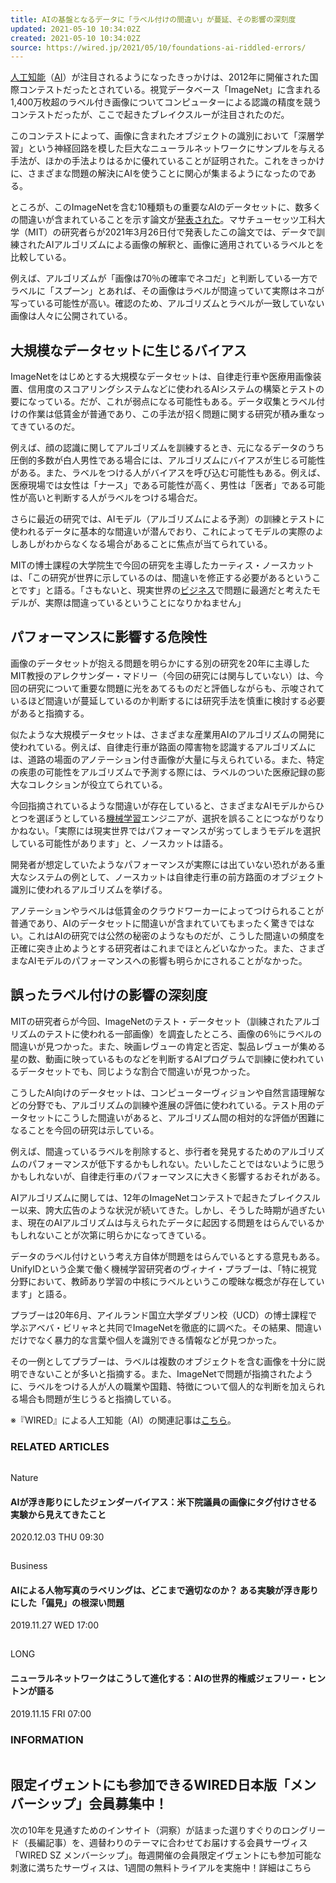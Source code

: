 ```yaml
---
title: AIの基盤となるデータに「ラベル付けの間違い」が蔓延、その影響の深刻度
updated: 2021-05-10 10:34:02Z
created: 2021-05-10 10:34:02Z
source: https://wired.jp/2021/05/10/foundations-ai-riddled-errors/
---
```


[人工知能](https://wired.jp/tag/ai/)（[AI](https://wired.jp/tag/ai/)）が注目されるようになったきっかけは、2012年に開催された国際コンテストだったとされている。視覚データベース「ImageNet」に含まれる1,400万枚超のラベル付き画像についてコンピューターによる認識の精度を競うコンテストだったが、ここで起きたブレイクスルーが注目されたのだ。

このコンテストによって、画像に含まれたオブジェクトの識別において「深層学習」という神経回路を模した巨大なニューラルネットワークにサンプルを与える手法が、ほかの手法よりはるかに優れていることが証明された。これをきっかけに、さまざまな問題の解決にAIを使うことに関心が集まるようになったのである。

ところが、このImageNetを含む10種類もの重要なAIのデータセットに、数多くの間違いが含まれていることを示す論文が[発表された](https://arxiv.org/abs/2103.14749)。マサチューセッツ工科大学（MIT）の研究者らが2021年3月26日付で発表したこの論文では、データで訓練されたAIアルゴリズムによる画像の解釈と、画像に適用されているラベルとを比較している。

例えば、アルゴリズムが「画像は70％の確率でネコだ」と判断している一方でラベルに「スプーン」とあれば、その画像はラベルが間違っていて実際はネコが写っている可能性が高い。確認のため、アルゴリズムとラベルが一致していない画像は人々に公開されている。

## 大規模なデータセットに生じるバイアス

ImageNetをはじめとする大規模なデータセットは、自律走行車や医療用画像装置、信用度のスコアリングシステムなどに使われるAIシステムの構築とテストの要になっている。だが、これが弱点になる可能性もある。データ収集とラベル付けの作業は低賃金が普通であり、この手法が招く問題に関する研究が積み重なってきているのだ。

例えば、顔の認識に関してアルゴリズムを訓練するとき、元になるデータのうち圧倒的多数が白人男性である場合には、アルゴリズムにバイアスが生じる可能性がある。また、ラベルをつける人がバイアスを呼び込む可能性もある。例えば、医療現場では女性は「ナース」である可能性が高く、男性は「医者」である可能性が高いと判断する人がラベルをつける場合だ。

さらに最近の研究では、AIモデル（アルゴリズムによる予測）の訓練とテストに使われるデータに基本的な間違いが潜んでおり、これによってモデルの実際のよしあしがわからなくなる場合があることに焦点が当てられている。

MITの博士課程の大学院生で今回の研究を主導したカーティス・ノースカットは、「この研究が世界に示しているのは、間違いを修正する必要があるということです」と語る。「さもないと、現実世界の[ビジネス](https://wired.jp/tag/business/)で問題に最適だと考えたモデルが、実際は間違っているということになりかねません」

## パフォーマンスに影響する危険性

画像のデータセットが抱える問題を明らかにする別の研究を20年に主導したMIT教授のアレクサンダー・マドリー（今回の研究には関与していない）は、今回の研究について重要な問題に光をあてるものだと評価しながらも、示唆されているほど間違いが蔓延しているのか判断するには研究手法を慎重に検討する必要があると指摘する。

似たような大規模データセットは、さまざまな産業用AIのアルゴリズムの開発に使われている。例えば、自律走行車が路面の障害物を認識するアルゴリズムには、道路の場面のアノテーション付き画像が大量に与えられている。また、特定の疾患の可能性をアルゴリズムで予測する際には、ラベルのついた医療記録の膨大なコレクションが役立てられている。

今回指摘されているような間違いが存在していると、さまざまなAIモデルからひとつを選ぼうとしている[機械学習](https://wired.jp/tag/machine-learning/)エンジニアが、選択を誤ることにつながりなりかねない。「実際には現実世界ではパフォーマンスが劣ってしまうモデルを選択している可能性があります」と、ノースカットは語る。

開発者が想定していたようなパフォーマンスが実際には出ていない恐れがある重大なシステムの例として、ノースカットは自律走行車の前方路面のオブジェクト識別に使われるアルゴリズムを挙げる。

アノテーションやラベルは低賃金のクラウドワーカーによってつけられることが普通であり、AIのデータセットに間違いが含まれていてもまったく驚きではない。これはAIの研究では公然の秘密のようなものだが、こうした間違いの頻度を正確に突き止めようとする研究者はこれまでほとんどいなかった。また、さまざまなAIモデルのパフォーマンスへの影響も明らかにされることがなかった。

## 誤ったラベル付けの影響の深刻度

MITの研究者らが今回、ImageNetのテスト・データセット（訓練されたアルゴリズムのテストに使われる一部画像）を調査したところ、画像の6％にラベルの間違いが見つかった。また、映画レヴューの肯定と否定、製品レヴューが集める星の数、動画に映っているものなどを判断するAIプログラムで訓練に使われているデータセットでも、同じような割合で間違いが見つかった。

こうしたAI向けのデータセットは、コンピューターヴィジョンや自然言語理解などの分野でも、アルゴリズムの訓練や進展の評価に使われている。テスト用のデータセットにこうした間違いがあると、アルゴリズム間の相対的な評価が困難になることを今回の研究は示している。

例えば、間違っているラベルを削除すると、歩行者を発見するためのアルゴリズムのパフォーマンスが低下するかもしれない。たいしたことではないように思うかもしれないが、自律走行車のパフォーマンスに大きく影響するおそれがある。

AIアルゴリズムに関しては、12年のImageNetコンテストで起きたブレイクスルー以来、誇大広告のような状況が続いてきた。しかし、そうした時期が過ぎたいま、現在のAIアルゴリズムは与えられたデータに起因する問題をはらんでいるかもしれないことが次第に明らかになってきている。

データのラベル付けという考え方自体が問題をはらんでいるとする意見もある。UnifyIDという企業で働く機械学習研究者のヴィナイ・プラブーは、「特に視覚分野において、教師あり学習の中核にラベルというこの曖昧な概念が存在しています」と語る。

プラブーは20年6月、アイルランド国立大学ダブリン校（UCD）の博士課程で学ぶアベバ・ビリャネと共同でImageNetを徹底的に調べた。その結果、間違いだけでなく暴力的な言葉や個人を識別できる情報などが見つかった。

その一例としてプラブーは、ラベルは複数のオブジェクトを含む画像を十分に説明できないことが多いと指摘する。また、ImageNetで問題が指摘されたように、ラベルをつける人が人の職業や国籍、特徴について個人的な判断を加えられる場合も問題が生じうると指摘している。

※『WIRED』による人工知能（AI）の関連記事は[こちら](https://wired.jp/tag/ai/)。

### RELATED ARTICLES

![](data:image/png;base64,iVBORw0KGgoAAAANSUhEUgAAAAEAAAABCAQAAAC1HAwCAAAAC0lEQVR42mNkYAAAAAYAAjCB0C8AAAAASUVORK5CYII=)

Nature

#### AIが浮き彫りにしたジェンダーバイアス：米下院議員の画像にタグ付けさせる実験から見えてきたこと

2020.12.03 THU 09:30

![](data:image/png;base64,iVBORw0KGgoAAAANSUhEUgAAAAEAAAABCAQAAAC1HAwCAAAAC0lEQVR42mNkYAAAAAYAAjCB0C8AAAAASUVORK5CYII=)

Business

#### AIによる人物写真のラベリングは、どこまで適切なのか？ ある実験が浮き彫りにした「偏見」の根深い問題

2019.11.27 WED 17:00

![](data:image/png;base64,iVBORw0KGgoAAAANSUhEUgAAAAEAAAABCAQAAAC1HAwCAAAAC0lEQVR42mNkYAAAAAYAAjCB0C8AAAAASUVORK5CYII=)

LONG

#### ニューラルネットワークはこうして進化する：AIの世界的権威ジェフリー・ヒントンが語る

2019.11.15 FRI 07:00

### INFORMATION

![](data:image/png;base64,iVBORw0KGgoAAAANSUhEUgAAAAEAAAABCAQAAAC1HAwCAAAAC0lEQVR42mNkYAAAAAYAAjCB0C8AAAAASUVORK5CYII=)

## 限定イヴェントにも参加できるWIRED日本版「メンバーシップ」会員募集中！

次の10年を見通すためのインサイト（洞察）が詰まった選りすぐりのロングリード（長編記事）を、週替わりのテーマに合わせてお届けする会員サーヴィス「WIRED SZ メンバーシップ」。毎週開催の会員限定イヴェントにも参加可能な刺激に満ちたサーヴィスは、1週間の無料トライアルを実施中！詳細はこちら
